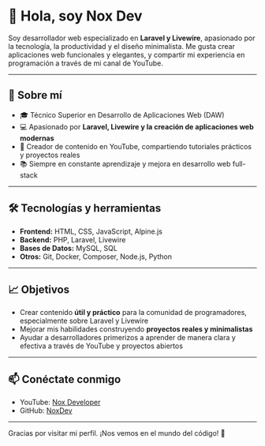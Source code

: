 # 👋 Hola, soy Nox Dev

Soy desarrollador web especializado en **Laravel y Livewire**, apasionado por la tecnología, la productividad y el diseño minimalista. Me gusta crear aplicaciones web funcionales y elegantes, y compartir mi experiencia en programación a través de mi canal de YouTube.  

---

## 🚀 Sobre mí
- 🎓 Técnico Superior en Desarrollo de Aplicaciones Web (DAW)  
- 💻 Apasionado por **Laravel, Livewire y la creación de aplicaciones web modernas**  
- 🎥 Creador de contenido en YouTube, compartiendo tutoriales prácticos y proyectos reales  
- 📚 Siempre en constante aprendizaje y mejora en desarrollo web full-stack  

---

## 🛠️ Tecnologías y herramientas
- **Frontend:** HTML, CSS, JavaScript, Alpine.js  
- **Backend:** PHP, Laravel, Livewire  
- **Bases de Datos:** MySQL, SQL  
- **Otros:** Git, Docker, Composer, Node.js, Python  

---

## 📈 Objetivos
- Crear contenido **útil y práctico** para la comunidad de programadores, especialmente sobre Laravel y Livewire  
- Mejorar mis habilidades construyendo **proyectos reales y minimalistas**  
- Ayudar a desarrolladores primerizos a aprender de manera clara y efectiva a través de YouTube y proyectos abiertos  

---

## 📫 Conéctate conmigo
- YouTube: [Nox Developer](https://www.youtube.com/@Nox-Developer)  
- GitHub: [NoxDev](https://github.com/NoxDev)  

---

Gracias por visitar mi perfil. ¡Nos vemos en el mundo del código! 🚀

